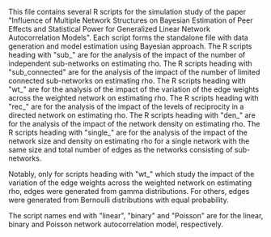 This file contains several R scripts for the simulation study of the paper "Influence of Multiple Network Structures on Bayesian Estimation of Peer Effects and Statistical Power for Generalized Linear Network Autocorrelation Models". Each script forms the standalone file with data generation and model estimation using Bayesian approach.
The R scripts heading with "sub_" are for the analysis of the impact of the number of independent sub-networks on estimating rho.
The R scripts heading with "sub_connected" are for the analysis of the impact of the number of limited connected sub-networks on estimating rho.
The R scripts heading with "wt_" are for the analysis of the impact of the variation of the edge weights across the weighted network on estimating rho.
The R scripts heading with "rec_" are for the analysis of the impact of the levels of reciprocity in a directed network on estimating rho.
The R scripts heading with "den_" are for the analysis of the impact of the network density on estimating rho.
The R scripts heading with "single_" are for the analysis of the impact of the network size and density on estimating rho for a single network with the same size and total number of edges as the networks consisting of sub-networks.

Notably, only for scripts heading with "wt_" which study the impact of the variation of the edge weights across the weighted network on estimating rho, edges were generated from gamma distributions. For others, edges were generated from Bernoulli distributions with equal probability.

The script names end with "linear", "binary" and "Poisson" are for the linear, binary and Poisson network autocorrelation model, respectively. 
